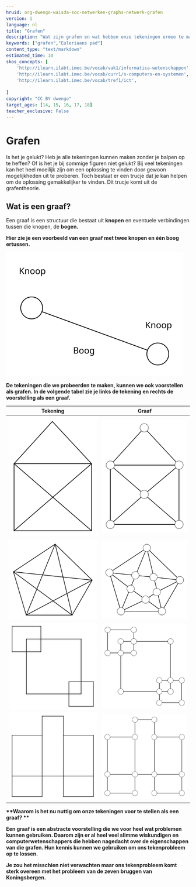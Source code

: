 ```yaml
---
hruid: org-dwengo-waisda-soc-netwerken-graphs-netwerk-grafen
version: 1
language: nl
title: "Grafen"
description: "Wat zijn grafen en wat hebben onze tekeningen ermee te maken?"
keywords: ["grafen","Euleriaans pad"]
content_type: "text/markdown"
estimated_time: 10
skos_concepts: [
    'http://ilearn.ilabt.imec.be/vocab/vak1/informatica-wetenschappen', 
    'http://ilearn.ilabt.imec.be/vocab/curr1/s-computers-en-systemen',
    'http://ilearn.ilabt.imec.be/vocab/tref1/ict',

]
copyright: "CC BY dwengo"
target_ages: [14, 15, 16, 17, 18]
teacher_exclusive: False
---
```


# Grafen

Is het je gelukt? Heb je alle tekeningen kunnen maken zonder je balpen op te heffen? Of is het je bij sommige figuren niet gelukt? Bij veel tekeningen kan het heel moeilijk zijn om een oplossing te vinden door gewoon mogelijkheden uit te proberen. Toch bestaat er een trucje dat je kan helpen om de oplossing gemakkelijker te vinden. Dit trucje komt uit de grafentheorie. 


<div class="dwengo-content sideinfo">
<h2 class="title">Wat is een graaf?</h2>
<div class="content">
Een graaf is een structuur die bestaat uit <strong>knopen</strong> en eventuele verbindingen tussen die knopen, de <strong>bogen<strong>.
</div>
</div>

Hier zie je een voorbeeld van een graaf met **twee knopen** en **één boog** ertussen.

![](img/simple_twonode.svg)

De tekeningen die we probeerden te maken, kunnen we ook voorstellen als grafen. In de volgende tabel zie je links de tekening en rechts de voorstelling als een graaf.

| Tekening | Graaf |
|-|:-:|
| ![](img/euler1.svg) | ![](img/euler1_graph.svg) |
| ![](img/euler2.svg) | ![](img/euler2_graph.svg) |
| ![](img/euler3.svg) | ![](img/euler3_graph.svg) |
| ![](img/euler4.svg) | ![](img/euler4_graph.svg) |

**Waarom is het nu nuttig om onze tekeningen voor te stellen als een graaf? **

Een graaf is een abstracte voorstelling die we voor heel wat problemen kunnen gebruiken. Daarom zijn er al heel veel slimme wiskundigen en computerwetenschappers die hebben nagedacht over de eigenschappen van die grafen. Hun kennis kunnen we gebruiken om ons tekenprobleem op te lossen.

Je zou het misschien niet verwachten maar ons tekenprobleem komt sterk overeen met het probleem van de zeven bruggen van Koningsbergen.
